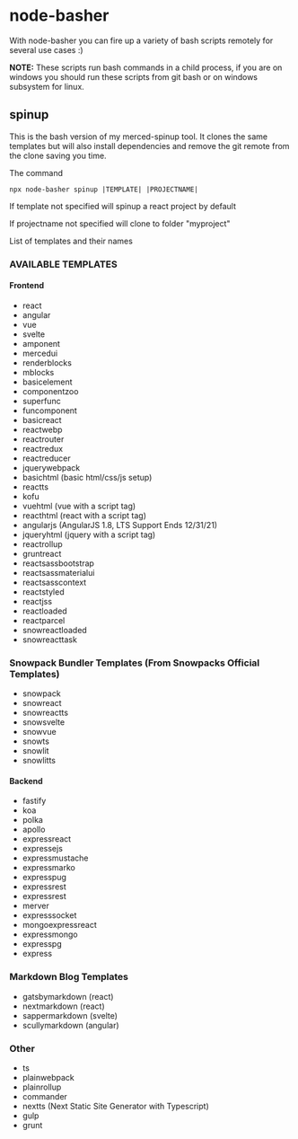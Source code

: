 # node-basher

With node-basher you can fire up a variety of bash scripts remotely for several use cases :)

**NOTE:** These scripts run bash commands in a child process, if you are on windows you should run these scripts from git bash or on windows subsystem for linux.

## spinup

This is the bash version of my merced-spinup tool. It clones the same templates but will also install dependencies and remove the git remote from the clone saving you time.

The command

`npx node-basher spinup |TEMPLATE| |PROJECTNAME|`

If template not specified will spinup a react project by default

If projectname not specified will clone to folder "myproject"

List of templates and their names

### AVAILABLE TEMPLATES

#### Frontend

- react
- angular
- vue
- svelte
- amponent
- mercedui
- renderblocks
- mblocks
- basicelement
- componentzoo
- superfunc
- funcomponent
- basicreact
- reactwebp
- reactrouter
- reactredux
- reactreducer
- jquerywebpack
- basichtml (basic html/css/js setup)
- reactts
- kofu
- vuehtml (vue with a script tag)
- reacthtml (react with a script tag)
- angularjs (AngularJS 1.8, LTS Support Ends 12/31/21)
- jqueryhtml (jquery with a script tag)
- reactrollup
- gruntreact
- reactsassbootstrap
- reactsassmaterialui
- reactsasscontext
- reactstyled
- reactjss
- reactloaded
- reactparcel
- snowreactloaded
- snowreacttask

### Snowpack Bundler Templates (From Snowpacks Official Templates)

- snowpack
- snowreact
- snowreactts
- snowsvelte
- snowvue
- snowts
- snowlit
- snowlitts

#### Backend

- fastify
- koa
- polka
- apollo
- expressreact
- expressejs
- expressmustache
- expressmarko
- expresspug
- expressrest
- expressrest
- merver
- expresssocket
- mongoexpressreact
- expressmongo
- expresspg
- express

### Markdown Blog Templates
- gatsbymarkdown (react)
- nextmarkdown (react)
- sappermarkdown (svelte)
- scullymarkdown (angular)

### Other

- ts
- plainwebpack
- plainrollup
- commander
- nextts (Next Static Site Generator with Typescript)
- gulp
- grunt
